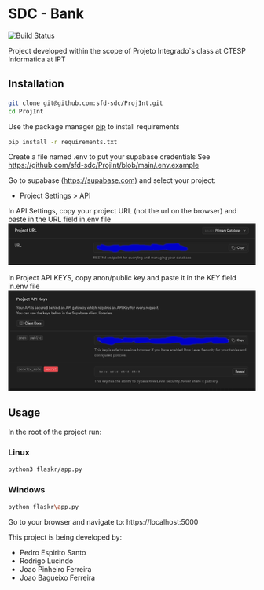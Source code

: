 # SDC - Bank

[![Build Status](https://travis-ci.org/joemccann/dillinger.svg?branch=master)](https://travis-ci.org/joemccann/dillinger)

Project developed within the scope of Projeto Integrado`s class at CTESP Informatica at IPT

## Installation

```bash
git clone git@github.com:sfd-sdc/ProjInt.git 
cd ProjInt 
```

Use the package manager [pip](https://pip.pypa.io/en/stable/) to install requirements

```bash
pip install -r requirements.txt
```

Create a file named .env to put your supabase credentials
See https://github.com/sfd-sdc/ProjInt/blob/main/.env.example

Go to supabase (https://supabase.com) and select your project:
- Project Settings > API 

In API Settings, copy your project URL (not the url on the browser) and paste in the URL field in.env file
<img src="docs/url.png"/>

In Project API KEYS, copy anon/public key and paste it in the KEY field in.env file
<img src="docs/apiKey.png"/>

## Usage

In the root of the project run:
### Linux
```bash
python3 flaskr/app.py
```
### Windows
```bash
python flaskr\app.py
```

Go to your browser and navigate to: https://localhost:5000

This project is being developed by:
- Pedro Espirito Santo
- Rodrigo Lucindo
- Joao Pinheiro Ferreira
- Joao Bagueixo Ferreira
